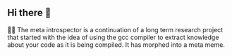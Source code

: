 ## Hi there 👋
🙋‍♀️ The meta introspector is a continuation of a long term research project that started with the idea of using the gcc compiler to extract knowledge about your code as it is being compiled. It has morphed into a meta meme.

<!--🙋‍♀️ A short introduction - what is your organization all about?


**Here are some ideas to get you started:**

🙋‍♀️ A short introduction - what is your organization all about?
🌈 Contribution guidelines - how can the community get involved?
👩‍💻 Useful resources - where can the community find your docs? Is there anything else the community should know?
🍿 Fun facts - what does your team eat for breakfast?
🧙 Remember, you can do mighty things with the power of [Markdown](https://docs.github.com/github/writing-on-github/getting-started-with-writing-and-formatting-on-github/basic-writing-and-formatting-syntax)
-->
